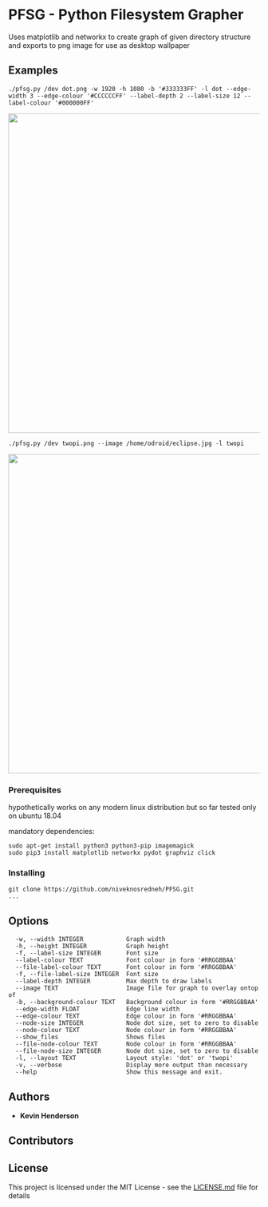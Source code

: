 # PFSG - Python Filesystem Grapher

Uses matplotlib and networkx to create graph of given directory structure and exports to png image for use as desktop wallpaper

## Examples

```
./pfsg.py /dev dot.png -w 1920 -h 1080 -b '#333333FF' -l dot --edge-width 3 --edge-colour '#CCCCCCFF' --label-depth 2 --label-size 12 --label-colour '#000000FF'
```
<img src="https://github.com/niveknosredneh/PFSG/blob/master/img/dot.png" width="640" align="middle">

```
./pfsg.py /dev twopi.png --image /home/odroid/eclipse.jpg -l twopi

```
<img src="https://github.com/niveknosredneh/PFSG/blob/master/img/twopi.png" width="640" align="middle">

### Prerequisites

hypothetically works on any modern linux distribution
but so far tested only on ubuntu 18.04

mandatory dependencies:
```
sudo apt-get install python3 python3-pip imagemagick
sudo pip3 install matplotlib networkx pydot graphviz click
```

### Installing
```
git clone https://github.com/niveknosredneh/PFSG.git
...

```

## Options

```
  -w, --width INTEGER            Graph width
  -h, --height INTEGER           Graph height
  -f, --label-size INTEGER       Font size
  --label-colour TEXT            Font colour in form '#RRGGBBAA'
  --file-label-colour TEXT       Font colour in form '#RRGGBBAA'
  -f, --file-label-size INTEGER  Font size
  --label-depth INTEGER          Max depth to draw labels
  --image TEXT                   Image file for graph to overlay ontop of
  -b, --background-colour TEXT   Background colour in form '#RRGGBBAA'
  --edge-width FLOAT             Edge line width
  --edge-colour TEXT             Edge colour in form '#RRGGBBAA'
  --node-size INTEGER            Node dot size, set to zero to disable
  --node-colour TEXT             Node colour in form '#RRGGBBAA'
  --show_files                   Shows files
  --file-node-colour TEXT        Node colour in form '#RRGGBBAA'
  --file-node-size INTEGER       Node dot size, set to zero to disable
  -l, --layout TEXT              Layout style: 'dot' or 'twopi'
  -v, --verbose                  Display more output than necessary
  --help                         Show this message and exit.

```

## Authors

* **Kevin Henderson**

## Contributors

## License

This project is licensed under the MIT License - see the [LICENSE.md](LICENSE.md) file for details
